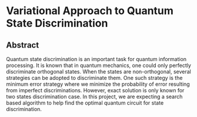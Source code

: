 # Variational Approach to Quantum State Discrimination

## Abstract

Quantum state discrimination is an important task for quantum information processing. It is known that in quantum mechanics, one could only perfectly discriminate orthogonal states. When the states are non-orthogonal, several strategies can be adopted to discriminate them. One such strategy is the minimum error strategy where we minimize the probability of error resulting from imperfect discriminations. However, exact solution is only known for two states discrimination case.
In this project, we are expecting a search based algorithm to help find the optimal quantum circuit for state discrimination.

